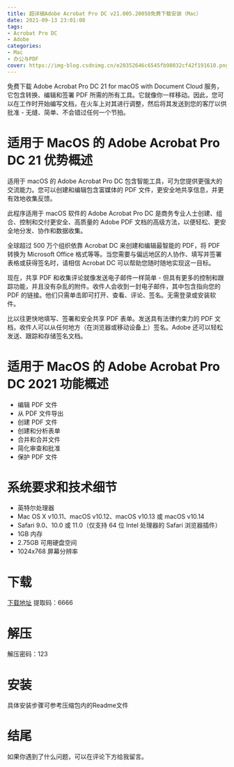 ```yaml
---
title: 超详细Adobe Acrobat Pro DC v21.005.20058免费下载安装（Mac）
date: 2021-09-13 23:01:08
tags:
- Acrobat Pro DC
- Adobe
categories:
- Mac
- 办公与PDF
cover: https://img-blog.csdnimg.cn/e20352646c6545fb98032cf42f191610.png
---
```


免费下载 Adob​​e Acrobat Pro DC 21 for macOS with Document Cloud 服务，它包含转换、编辑和签署 PDF 所需的所有工具。它就像你一样移动。因此，您可以在工作时开始编写文档，在火车上对其进行调整，然后将其发送到您的客厅以供批准 - 无缝、简单、不会错过任何一个节拍。

# 适用于 MacOS 的 Adob​​e Acrobat Pro DC 21 优势概述
适用于 macOS 的 Adob​​e Acrobat Pro DC 包含智能工具，可为您提供更强大的交流能力。您可以创建和编辑包含富媒体的 PDF 文件，更安全地共享信息，并更有效地收集反馈。

此程序适用于 macOS 软件的 Adob​​e Acrobat Pro DC 是商务专业人士创建、组合、控制和交付更安全、高质量的 Adob​​e PDF 文档的高级方法，以便轻松、更安全地分发、协作和数据收集。

全球超过 500 万个组织依靠 Acrobat DC 来创建和编辑最智能的 PDF，将 PDF 转换为 Microsoft Office 格式等等。当您需要与偏远地区的人协作、填写并签署表格或获得签名时，请相信 Acrobat DC 可以帮助您随时随地实现这一目标。

现在，共享 PDF 和收集评论就像发送电子邮件一样简单 - 但具有更多的控制和跟踪功能，并且没有杂乱的附件。收件人会收到一封电子邮件，其中包含指向您的 PDF 的链接。他们只需单击即可打开、查看、评论、签名。无需登录或安装软件。

比以往更快地填写、签署和安全共享 PDF 表单。发送具有法律约束力的 PDF 文档，收件人可以从任何地方（在浏览器或移动设备上）签名。Adobe 还可以轻松发送、跟踪和存储签名文档。

# 适用于 MacOS 的 Adob​​e Acrobat Pro DC 2021 功能概述
- 编辑 PDF 文件
- 从 PDF 文件导出
- 创建 PDF 文件
- 创建和分析表单
- 合并和合并文件
- 简化审查和批准
- 保护 PDF 文件

# 系统要求和技术细节
- 英特尔处理器
- Mac OS X v10.11、macOS v10.12、macOS v10.13 或 macOS v10.14
- Safari 9.0、10.0 或 11.0（仅支持 64 位 Intel 处理器的 Safari 浏览器插件）
- 1GB 内存
- 2.75GB 可用硬盘空间
- 1024x768 屏幕分辨率

# 下载
[下载地址](https://pan.baidu.com/s/1EfRSCGLrX1PyFT1PLqiZrA)
提取码：6666

# 解压
解压密码：123

# 安装
具体安装步骤可参考压缩包内的Readme文件

# 结尾
如果你遇到了什么问题，可以在评论下方给我留言。

